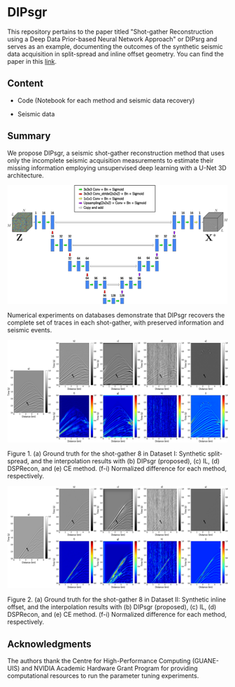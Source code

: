 # DIPsgr

This repository pertains to the paper titled "Shot-gather Reconstruction using a Deep Data Prior-based Neural Network Approach" or DIPsrg and serves as an example, documenting the outcomes of the synthetic seismic data acquisition in split-spread and inline offset geometry. You can find the paper in this [link](https://revistas.uis.edu.co/index.php/revistauisingenierias/article/view/14253/13158).

## Content

* <span id="Notebook">Code (Notebook for each method and seismic data recovery)</span>

* <span id="Data">Seismic data</span>

## Summary

We propose DIPsgr, a seismic shot-gather reconstruction method that uses only the incomplete seismic acquisition measurements to estimate their missing information employing unsupervised deep learning with a U-Net 3D architecture. 

![Aquí la descripción de la imagen por si no carga](https://github.com/luismiguel13/DIPsgr/blob/main/images/unet3d.png)

Numerical experiments on databases demonstrate that DIPsgr recovers the complete set of traces in each shot-gather, with preserved information and seismic events.

![Aquí la descripción de la imagen por si no carga](https://github.com/luismiguel13/DIPsgr/blob/main/images/sland.png)

Figure 1. (a) Ground truth for the shot-gather 8 in Dataset I: Synthetic split-spread, and the interpolation results with (b) DIPsgr (proposed), (c) IL, (d) DSPRecon, and (e) CE method. (f-i) Normalized difference for each method, respectively.

![Aquí la descripción de la imagen por si no carga](https://github.com/luismiguel13/DIPsgr/blob/main/images/smarine.png)

Figure 2. (a) Ground truth for the shot-gather 8 in Dataset II: Synthetic inline offset, and the interpolation results with (b) DIPsgr (proposed), (c) IL, (d) DSPRecon, and (e) CE method. (f-i) Normalized difference for each method, respectively.

## Acknowledgments

The authors thank the Centre for High-Performance Computing (GUANE-UIS) and NVIDIA Academic Hardware Grant Program for providing computational resources to run the parameter tuning experiments.
